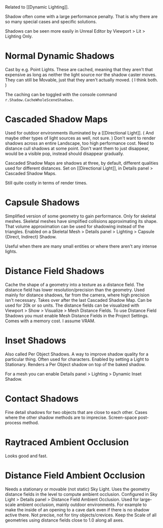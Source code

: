 Related to [[Dynamic Lighting]].

Shadow often come with a large performance penalty.
That is why there are so many special cases and specific solutions.

Shadows can be seen more easily in Unreal Editor by Viewport > Lit > Lighting Only.

# Normal Dynamic Shadows
Cast by e.g. Point Lights.
These are cached, meaning that they aren't that expensive as long as neither the light source nor the shadow caster moves.
They can still be Movable, just that they aren't actually moved.
(
I think both.
)

The caching can be toggled with the console command `r.Shadow.CacheWholeSceneShadows`.

# Cascaded Shadow Maps
Used for outdoor environments illuminated by a [[Directional Light]].
(
And maybe other types of light sources as well, not sure.
)
Don't want to render shadows across an entire Landscape, too high performance cost.
Need to distance cull shadows at some point.
Don't want them to just disappear, would be a visible pop, instead should disappear gradually.

Cascaded Shadow Maps are shadows at three, by default, different qualities used for different distances.
Set on [[Directional Light]], in Details panel > Cascaded Shadow Maps.

Still quite costly in terms of render times.

# Capsule Shadows
Simplified version of some geometry to gain performance.
Only for skeletal meshes.
Skeletal meshes have simplified collisions approximating its shape.
That volume approximation can be used for shadowing instead of the triangles.
Enabled on a Skeletal Mesh > Details panel > Lighting > Capsule {Direct, Indirect} Shadow.

Useful when there are many small entities or where there aren't any intense lights.

# Distance Field Shadows
Cache the shape of a geometry into a texture as a distance field.
The distance field has lower resolution/precision than the geometry.
Used mainly for distance shadows, far from the camera, where high precision isn't necessary.
Takes over after the last Cascaded Shadow Map.
Can be used for 20k or so units.
The distance fields can be visualized with Viewport > Show > Visualize > Mesh Distance Fields.
To use Distance Field Shadows you must enable Mesh Distance Fields in the Project Settings.
Comes with a memory cost. I assume VRAM.

# Inset Shadows
Also called Per Object Shadows.
A way to improve shadow quality for a particular thing.
Often used for characters.
Enabled by setting a Light to Stationary.
Renders a Per Object shadow on top of the baked shadow.

For a mesh you can enable Details panel > Lighting > Dynamic Inset Shadow.

# Contact Shadows
Fine detail shadows for two objects that are close to each other.
Cases where the other shadow methods are to imprecise.
Screen-space post-process method.

# Raytraced Ambient Occlusion
Looks good and fast.

# Distance Field Ambient Occlusion
Needs a stationary or movable (not static) Sky Light.
Uses the geometry distance fields in the level to compute ambient occlusion.
Configured in Sky Light > Details panel > Distance Field Ambient Occlusion.
Used for large-scale ambient occlusion, mainly outdoor environments.
For example to make the inside of an opening to a cave dark even if there is no shadow active there.
Not precise, not for tiny objects/crevices.
Keep the Scale of all geometries using distance fields close to 1.0 along all axes.
